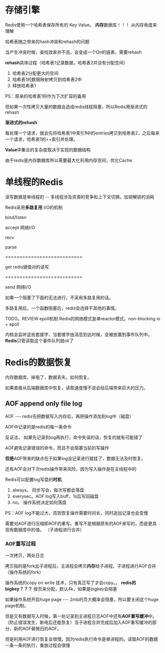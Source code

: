 

# 存储引擎

Redis使用一个哈希表保存所有的 Key Value。 **内存**数据库！！！ 从内存角度来理解

哈希表随之带来的hash冲突和rehash的问题

当产生冲突时候，查找效率并不高，会变成一个On的链表，需要rehash

**rehash**具体过程（哈希表1记录数据，哈希表2并没有分配空间）

1. 哈希表2分配更大的空间
2. 哈希表1的数据映射拷贝到哈希表2中
3. 释放哈希表1

PS：原来的哈希表1将作为下次扩容的备用

但如果一次性拷贝大量的数据会造成redis线程阻塞，所以Redis用渐进式的rehash

**渐进式的rehash**

每处理一个请求，就会先将哈希表1中索引**1**中的entries拷贝到哈希表2，之后每来一个请求，哈希表1的++索引并处理。



**Value**中集合的复杂度取决于实现的数据结构

由于redis是内存数据库所以需要最大化利用内存空间，优化Cache



# 单线程的Redis

读写数据是单线程的 -- 多线程涉及资源的竞争和上下文切换。加锁解锁的消耗

Redis采用**多路复用** I/O的机制



bind/listen

accept								网络I/O

recv

parse

===========================

get						redis键值对的读写

===========================

send						网络I/O



如果一个阻塞了下面的无法进行。不采用多路复用的话。

多路复用后，一个函数阻塞后，redis会选择干其他的事情。

TODO。REVIEW epoll机制  Redis的网络模式是单reactor模式。non-blocking io + epoll

内核会监听这些套接字，当套接字由消息到达时候，会被放置到事件队列中。**Redis**只管读取这个事件队列就ok了



# Redis的数据恢复

内存数据库，掉电了，数据丢失，如何恢复。

如果直接从后端数据库中恢复，读取速度慢不说会给后端带来巨大的压力。

## AOF append only file log

AOF --- redis先把数据写入内存后，再把操作添加到log中（磁盘）

AOF中记录的是redis的每一条命令

反证法， 如果先记录到log再执行，命令失误的话，恢复的就有可能错了

AOF避免记录错误的命令，而且不会阻塞当前的写操作

**但是**AOF带来的缺点在于如果log没记录进行就挂了，数据无法及时恢复。

还有AOF会对下次redis操作带来风险，因为写入操作是在主线程中的

Redis可以配置log写盘的**时机**

1. always。 同步写会，每次写都会落盘
2. everysec。AOF log写入buff，1s后写回磁盘
3. no。 操作系统决定如何落盘



PS：AOF log不能过大，否则恢复操作需要时间长，同时追加记录也会变慢

需要对AOF进行压缩即AOF的重写。重写不是根据原有的AOF来写的，而是更具现有数据库中的值。 （子进程进行合并）

### AOF重写过程

一次拷贝，两处日志

拷贝指的是fork出子进程后，主进程会拷贝**内存**给子进程。子进程进行AOF合并 （操作系统的fork）

操作系统的copy on write 技术，只有真正写了才会copy。。  **redis的bigkey？？？** 按页来分配，默认4k，如果是bigkey会阻塞

如果操作系统开启huge page --- 2mb的页大概率会阻塞，所以要关闭这个huge page机制。



但是又有数据写入时候，第一处记录到主进程日志AOF中还有**AOF重写缓冲**中。（防止错误发生，断电后还能恢复）当子进程合并完成后加入AOF重写缓冲的部分，新的AOF替换旧的AOF。



但是利用AOF进行恢复会很慢。因为redis执行命令是单进程的。读取AOF的数据一条一条的执行，重放过程会很慢

























